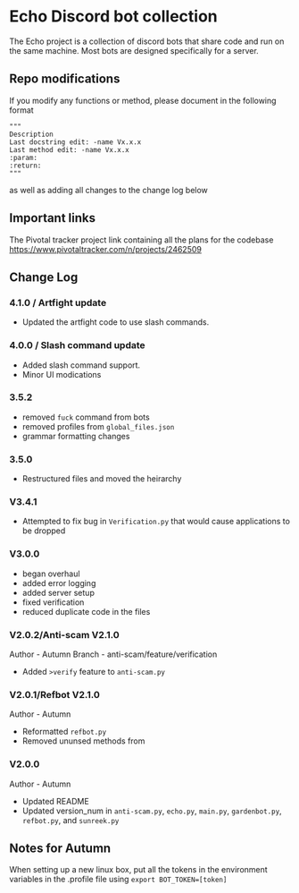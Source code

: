 # Echo Discord bot collection
The Echo project is a collection of discord bots that share code and run on the same machine. Most bots are designed 
specifically for a server.  

## Repo modifications
If you modify any functions or method, please document in the following format
```
"""
Description
Last docstring edit: -name Vx.x.x
Last method edit: -name Vx.x.x
:param:
:return:
"""
```
as well as adding all changes to the change log below

## Important links
The Pivotal tracker project link containing all the plans for the codebase
https://www.pivotaltracker.com/n/projects/2462509


## Change Log
### 4.1.0 / Artfight update
* Updated the artfight code to use slash commands.

### 4.0.0 / Slash command update
* Added slash command support.
* Minor UI modications

### 3.5.2
* removed `fuck` command from bots
* removed profiles from `global_files.json`
* grammar formatting changes

### 3.5.0
* Restructured files and moved the heirarchy

### V3.4.1
* Attempted to fix bug in `Verification.py` that would cause applications to be dropped

### V3.0.0
* began overhaul
* added error logging
* added server setup
* fixed verification
* reduced duplicate code in the files

### V2.0.2/Anti-scam V2.1.0
Author - Autumn
Branch - anti-scam/feature/verification
* Added `>verify` feature to `anti-scam.py`

### V2.0.1/Refbot V2.1.0
Author - Autumn
* Reformatted `refbot.py`
* Removed ununsed methods from

### V2.0.0
Author - Autumn
* Updated README
* Updated version_num in `anti-scam.py`, `echo.py`, `main.py`, `gardenbot.py`, `refbot.py`, and `sunreek.py`

## Notes for Autumn
When setting up a new linux box, put all the tokens in the environment variables in the .profile file using
`export BOT_TOKEN=[token]`

